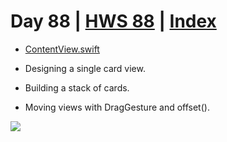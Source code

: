 # Day 88 | [HWS 88](https://www.hackingwithswift.com/100/swiftui/88) | [Index](https://github.com/JulesMoorhouse/100DaysOfSwiftUI/blob/main/README.md)

- [ContentView.swift](https://github.com/JulesMoorhouse/100DaysOfSwiftUI/blob/main/P17M%20Flashzilla/P17M%20Flashzilla/ContentView.swift) 
  
- Designing a single card view.
- Building a stack of cards.
- Moving views with DragGesture and offset().

<img src="../Images/day88.gif" />